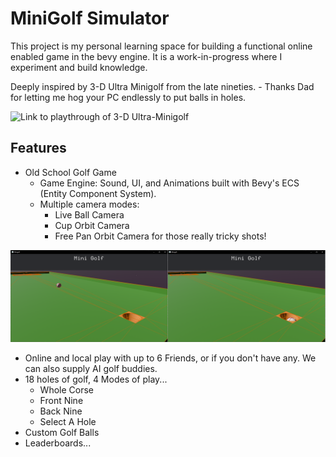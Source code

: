 # MiniGolf Simulator

This project is my personal learning space for building a functional online enabled game in the bevy engine. It is a work-in-progress where I experiment and build knowledge.

Deeply inspired by 3-D Ultra Minigolf from the late nineties.
    - Thanks Dad for letting me hog your PC endlessly to put balls in holes.

![Link to playthrough of 3-D Ultra-Minigolf](https://www.youtube.com/watch?v=8EPrQjw1210)

## Features

- Old School Golf Game
    - Game Engine: Sound, UI, and Animations built with Bevy's ECS (Entity Component System).
    - Multiple camera modes:
        - Live Ball Camera
        - Cup Orbit Camera
        - Free Pan Orbit Camera for those really tricky shots!

![Screenshot of level 1 post Rapier Integration during development](images/Minigolf%20000.png)

- Online and local play with up to 6 Friends, or if you don't have any. We can also supply AI golf buddies.
- 18 holes of golf, 4 Modes of play...
    - Whole Corse
    - Front Nine
    - Back Nine
    - Select A Hole
- Custom Golf Balls 
- Leaderboards... 
